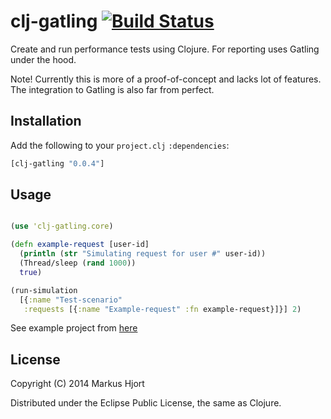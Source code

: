 # clj-gatling [![Build Status](https://travis-ci.org/mhjort/clj-gatling.png?branch=master)](https://travis-ci.org/mhjort/clj-gatling)

Create and run performance tests using Clojure. For reporting uses Gatling under the hood.

Note! Currently this is more of a proof-of-concept and lacks lot of features.
The integration to Gatling is also far from perfect.

## Installation

Add the following to your `project.clj` `:dependencies`:

```clojure
[clj-gatling "0.0.4"]
```

## Usage

```clojure

(use 'clj-gatling.core)

(defn example-request [user-id]
  (println (str "Simulating request for user #" user-id))
  (Thread/sleep (rand 1000))
  true)

(run-simulation
  [{:name "Test-scenario"
   :requests [{:name "Example-request" :fn example-request}]}] 2)
```

See example project from [here](https://github.com/mhjort/clj-gatling-example)

## License

Copyright (C) 2014 Markus Hjort

Distributed under the Eclipse Public License, the same as Clojure.
